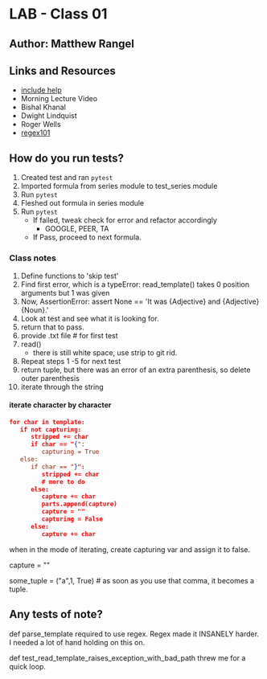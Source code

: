 # LAB - Class 01

## Author: Matthew Rangel

## Links and Resources

- [include help](https://www.includehelp.com/python/FileNotFoundError.aspx)
- Morning Lecture Video
- Bishal Khanal
- Dwight Lindquist
- Roger Wells
- [regex101](https://regex101.com/)
<!-- PORT - Port Number
DATABASE_URL - URL to the running Postgres instance/db
How to initialize/run your application (where applicable)
e.g. python main.py
How to use your library (where applicable)
Tests -->

## How do you run tests?

1. Created test and ran `pytest`
2. Imported formula from series module to test_series module
3. Run `pytest`
4. Fleshed out formula in series module
5. Run `pytest`
   - If failed, tweak check for error and refactor accordingly
      - GOOGLE, PEER, TA
   - If Pass, proceed to next formula.

### Class notes

1. Define functions to 'skip test'
2. Find first error, which is a typeError: read_template() takes 0 position  arguments but 1 was given
3. Now, AssertionError: assert None == 'It was {Adjective} and {Adjective} {Noun}.'
4. Look at test and see what it is looking for.
5. return that to pass.
6. provide .txt file  # for first test
7. read()
   - there is still white space, use strip to git rid.
8. Repeat steps 1 -5 for next test
9. return tuple, but there was an error of an extra parenthesis, so delete outer parenthesis
10. iterate through the string

#### iterate character by character

```json
for char in template:
   if not capturing:
      stripped += char
      if char == "{":
         capturing = True
   else: 
      if char == "}":
         stripped += char
         # more to do
      else:
         capture += char
         parts.append(capture)
         capture = ""
         capturing = False
      else:
         capture += char

```

when in the mode of iterating, create capturing var and assign it to false.

capture = ""

some_tuple = ("a",1, True) # as soon as you use that comma, it becomes a tuple.

## Any tests of note?

def parse_template required to use regex. Regex made it INSANELY harder. I needed a lot of hand holding on this on.

def test_read_template_raises_exception_with_bad_path threw me for a quick loop.

<!-- Describe any tests that you did not complete, skipped, etc -->